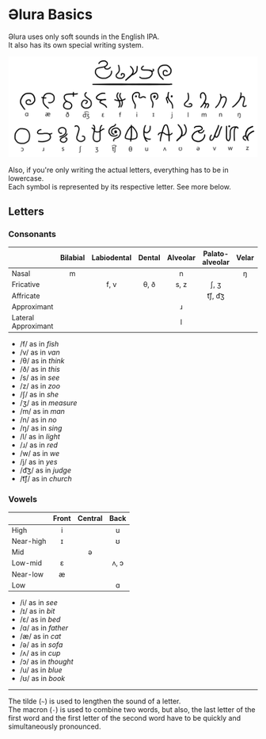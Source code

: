 # Əlura Basics
Əlura uses only soft sounds in the English IPA. <br>
It also has its own special writing system.

![](https://github.com/Joalor64GH/alura/blob/main/alura.png?raw=true)

Also, if you're only writing the actual letters, everything has to be in lowercase. <br>
Each symbol is represented by its respective letter. See more below.

## Letters
### Consonants
|                        | Bilabial  | Labiodental | Dental    | Alveolar  | Palato-alveolar   | Velar | Labial-velar | Palatal |
| :-------------         | :-------: | :---------: | :-------: | :-------: | :---------------: | :---: | :----------: | :-----: |
| Nasal                  | m         |             |           | n         |                   | ŋ     |              |         |
| Fricative              |           | f, v        | θ, ð      | s, z      | ʃ, ʒ              |       |              |         |
| Affricate              |           |             |           |           | t͡ʃ, d͡ʒ            |       |              |         |
| Approximant            |           |             |           | ɹ         |                   |       | w            | j       |
| Lateral Approximant    |           |             |           | l         |                   |       |              |         |

* /f/ as in *fish*
* /v/ as in *van*
* /θ/ as in *think*
* /ð/ as in *this*
* /s/ as in *see*
* /z/ as in *zoo*
* /ʃ/ as in *she*
* /ʒ/ as in *measure*
* /m/ as in *man*
* /n/ as in *no*
* /ŋ/ as in *sing*
* /l/ as in *light*
* /ɹ/ as in *red*
* /w/ as in *we*
* /j/ as in *yes*
* /d͡ʒ/ as in *judge*
* /t͡ʃ/ as in *church*

### Vowels
|                | Front        | Central       | Back         |
| :------------- | :----------: | :-----------: | :----------: |
| High           | i            |               | u            |
| Near-high      | ɪ            |               | ʊ            |
| Mid            |              | ə             |              |
| Low-mid        | ɛ            |               | ʌ, ɔ         |
| Near-low       | æ            |               |              |
| Low            |              |               | ɑ            |

* /i/ as in *see*
* /ɪ/ as in *bit*
* /ɛ/ as in *bed*
* /ɑ/ as in *father*
* /æ/ as in *cat*
* /ə/ as in *sofa*
* /ʌ/ as in *cup*
* /ɔ/ as in *thought*
* /u/ as in *blue*
* /ʊ/ as in *book*

---

The tilde (`~`) is used to lengthen the sound of a letter. <br>
The macron (`-`) is used to combine two words, but also, the last letter of the first word and the first letter of the second word have to be quickly and simultaneously pronounced.